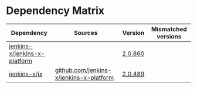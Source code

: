 # Dependency Matrix

Dependency | Sources | Version | Mismatched versions
---------- | ------- | ------- | -------------------
[jenkins-x/jenkins-x-platform](https://github.com/jenkins-x/jenkins-x-platform) |  | [2.0.860](https://github.com/jenkins-x/jenkins-x-platform/releases/tag/v2.0.860) | 
[jenkins-x/jx](https://github.com/jenkins-x/jx) | [github.com/jenkins-x/jenkins-x-platform](https://github.com/jenkins-x/jenkins-x-platform) | [2.0.489](https://github.com/jenkins-x/jx/releases/tag/v2.0.489) | 
